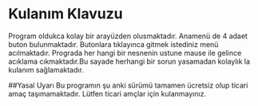 # Kulanım Klavuzu
Program oldukca kolay bir arayüzden olusmaktadır.
Anamenü de 4 adaet buton bulunmaktadır.
Butonlara tıklayınca gitmek istediniz menü acılmaktadır.
Prograda her hangi bir nesnenin ustune mause ile  gelince acıklama cıkmaktadır.Bu sayade herhangi bir sorun yasamadan kolaylık la kulanım sağlamaktadır.

##Yasal Uyarı
Bu programın şu anki sürümü tamamen ücretsiz olup ticari amaç taşımamaktadır.
Lütfen ticari amçlar için kulanmayınız.

